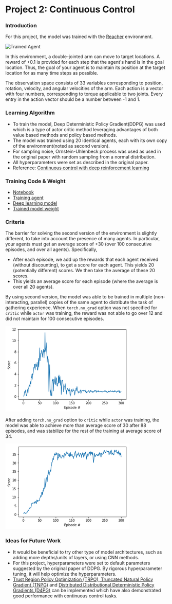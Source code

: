 [//]: # (Image References)

[image1]: result/reacher.gif "Trained Agent"
[image2]: result/wo_adding_Grad.png "Without addiing torch.no_grad Option for Critic"
[image3]: result/adding_Grad.png "After addiing torch.no_grad Option for Critic"


# Project 2: Continuous Control

### Introduction

For this project, the model was trained with the [Reacher](https://github.com/Unity-Technologies/ml-agents/blob/master/docs/Learning-Environment-Examples.md#reacher) environment.

![Trained Agent][image1]

In this environment, a double-jointed arm can move to target locations. A reward of +0.1 is provided for each step that the agent's hand is in the goal location. Thus, the goal of your agent is to maintain its position at the target location for as many time steps as possible.

The observation space consists of 33 variables corresponding to position, rotation, velocity, and angular velocities of the arm. Each action is a vector with four numbers, corresponding to torque applicable to two joints. Every entry in the action vector should be a number between -1 and 1.

### Learning Algorithm

* To train the model, Deep Deterministic Policy Gradient(DDPG) was used which is a type of actor critic method leveraging advantages of both value based methods and policy based methods.
* The model was trained using 20 identical agents, each with its own copy of the environment(noted as second version).
* For sampling noise, Ornstein-Uhlenbeck process was used as used in the original paper with random sampling from a normal distribution.
* All hyperparameters were set as described in the original paper.
* Reference: [Continuous control with deep reinforcement learning](https://arxiv.org/abs/1509.02971)

### Training Code & Weight

* [Notebook](./Continuous_Control.ipynb)
* [Training agent](./ddpg_agent.py)
* [Deep learning model](./model.py)
* [Trained model weight](./result)

### Criteria

The barrier for solving the second version of the environment is slightly different, to take into account the presence of many agents. In particular, your agents must get an average score of +30 (over 100 consecutive episodes, and over all agents). Specifically,

* After each episode, we add up the rewards that each agent received (without discounting), to get a score for each agent. This yields 20 (potentially different) scores. We then take the average of these 20 scores.
* This yields an average score for each episode (where the average is over all 20 agents).


By using second version, the model was able to be trained in multiple (non-interacting, parallel) copies of the same agent to distribute the task of gathering experience. When `torch.no_grad` option was not specified for `critic` while `actor` was training, the reward was not able to go over 12 and did not maintain for 100 consecutive episodes.

![Without addiing torch.no_grad Option for Critic][image2]

After adding `torch.no_grad` option to `critic` while `actor` was training, the model was able to achieve more than average score of 30 after 88 episodes, and was stabilize for the rest of the training at average score of 34.

![After addiing torch.no_grad Option for Critic][image3]

### Ideas for Future Work

* It would be beneficial to try other type of model architectures, such as adding more depths/units of layers, or using CNN methods.
* For this project, hyperparameters were set to default parameters suggested by the original paper of DDPG. By rigorous hyperparameter tuning, it will help optimize the hyperparameters.
* [Trust Region Policy Optimization (TRPO), Truncated Natural Policy Gradient (TNPG)](https://arxiv.org/abs/1604.06778) and [Distributed Distributional Deterministic Policy Gradients (D4PG)](https://openreview.net/forum?id=SyZipzbCb) can be implemented which have also demonstrated good performance with continuous control tasks.

